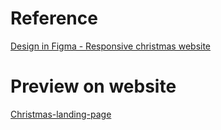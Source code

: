 # Reference
[Design in Figma - Responsive christmas website](https://www.figma.com/community/file/1260466205962818266)
 # Preview on website
 [Christmas-landing-page](https://phetchalermchai.github.io/Christmas-landing-page/)
